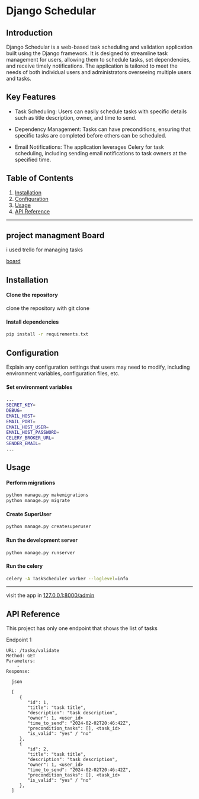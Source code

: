 # Django Schedular

## Introduction

Django Schedular is a web-based task scheduling and validation application built using the Django framework. It is designed to streamline task management for users, allowing them to schedule tasks, set dependencies, and receive timely notifications. The application is tailored to meet the needs of both individual users and administrators overseeing multiple users and tasks.


## Key Features

- Task Scheduling: Users can easily schedule tasks with specific details such as title description, owner, and time to send.

- Dependency Management: Tasks can have preconditions, ensuring that specific tasks are completed before others can be scheduled.

- Email Notifications: The application leverages Celery for task scheduling, including sending email notifications to task owners at the specified time.
## Table of Contents
1. [Installation](#installation)
2. [Configuration](#configuration)
3. [Usage](#usage)
4. [API Reference](#api-reference)

---
## project managment Board
i used trello for managing tasks

[board](https://trello.com/invite/b/2qjTiUPw/ATTI1ef0b3968c6c6932a821f871a4112a4514888892/nilva)

## Installation


#### Clone the repository

clone the repository with git clone 


#### Install dependencies
```sh
pip install -r requirements.txt
```

## Configuration

Explain any configuration settings that users may need to modify, including environment variables, configuration files, etc.

#### Set environment variables
```sh
...
SECRET_KEY=
DEBUG=
EMAIL_HOST=
EMAIL_PORT=
EMAIL_HOST_USER=
EMAIL_HOST_PASSWORD=
CELERY_BROKER_URL=
SENDER_EMAIL=
...
``` 

## Usage

#### Perform migrations

```sh
python manage.py makemigrations
python manage.py migrate
```

#### Create SuperUser
```sh
python manage.py createsuperuser
```


#### Run the development server 
```sh
python manage.py runserver
```

#### Run the celery 
```sh
celery -A TaskScheduler worker --loglevel=info
```

----

visit the app in  [127.0.0.1:8000/admin](http://127.0.0.1:8000/admin)


## API Reference

This project has only one endpoint that shows the list of tasks

Endpoint 1

    URL: /tasks/validate
    Method: GET
    Parameters:
        -
    Response:

      json

      [
         {
            "id": 1,
            "title": "task title",
            "description": "task description",
            "owner": 1, <user_id>
            "time_to_send": "2024-02-02T20:46:42Z",
            "precondition_tasks": [], <task_id>
            "is_valid": "yes" / "no"
         },
         {
            "id": 2,
            "title": "task title",
            "description": "task description",
            "owner": 1, <user_id>
            "time_to_send": "2024-02-02T20:46:42Z",
            "precondition_tasks": [], <task_id>
            "is_valid": "yes" / "no"
         },
      ]
